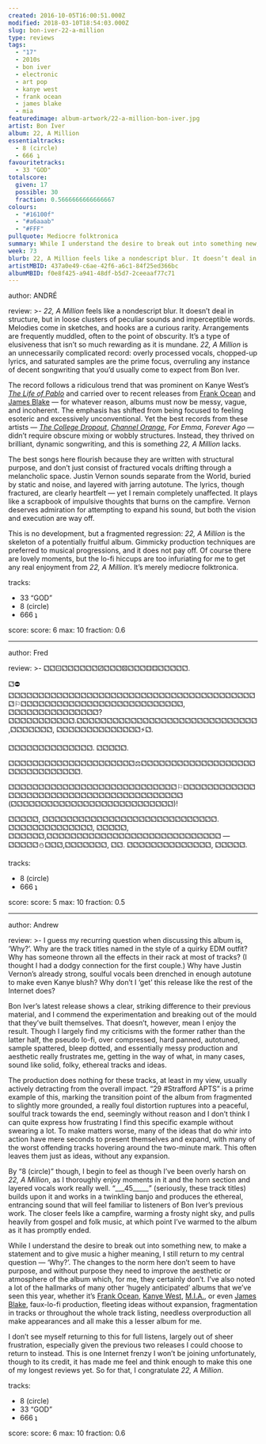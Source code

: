 ```yaml
---
created: 2016-10-05T16:00:51.000Z
modified: 2018-03-10T18:54:03.000Z
slug: bon-iver-22-a-million
type: reviews
tags:
  - "17"
  - 2010s
  - bon iver
  - electronic
  - art pop
  - kanye west
  - frank ocean
  - james blake
  - mia
featuredimage: album-artwork/22-a-million-bon-iver.jpg
artist: Bon Iver
album: 22, A Million
essentialtracks:
  - 8 (circle)
  - 666 ʇ
favouritetracks:
  - 33 "GOD"
totalscore:
  given: 17
  possible: 30
  fraction: 0.5666666666666667
colours:
  - "#16100f"
  - "#a6aaab"
  - "#FFF"
pullquote: Mediocre folktronica
summary: While I understand the desire to break out into something new, I still return to my central question — 'Why?'. The changes to the norm here don’t seem to have purpose, and without purpose they need to improve the aesthetic or atmosphere of the album which, for me, they certainly don’t.
week: 73
blurb: 22, A Million feels like a nondescript blur. It doesn’t deal in structure, but in loose clusters of peculiar sounds and imperceptible words. It's a pretentious mess.
artistMBID: 437a0e49-c6ae-42f6-a6c1-84f25ed366bc
albumMBID: f0e8f425-a941-48df-b5d7-2ceeaaf77c71
---
```

author: ANDRÉ

review: >-
  *22, A Million* feels like a nondescript blur. It doesn’t deal in structure, but in loose clusters of peculiar sounds and imperceptible words. Melodies come in sketches, and hooks are a curious rarity. Arrangements are frequently muddled, often to the point of obscurity. It’s a type of elusiveness that isn’t so much rewarding as it is mundane. *22, A Million* is an unnecessarily complicated record: overly processed vocals, chopped-up lyrics, and saturated samples are the prime focus, overruling any instance of decent songwriting that you’d usually come to expect from Bon Iver. 
  
  The record follows a ridiculous trend that was prominent on Kanye West’s [*The Life of Pablo*](/reviews/kanye-west-the-life-of-pablo/) and carried over to recent releases from [Frank Ocean](/reviews/frank-ocean-blond/) and [James Blake](/reviews/james-blake-the-colour-in-anything/) — for whatever reason, albums must now be messy, vague, and incoherent. The emphasis has shifted from being focused to feeling esoteric and excessively unconventional. Yet the best records from these artists — [*The College Dropout*](/reviews/kanye-west-the-college-dropout/), [*Channel Orange*](/reviews/frank-ocean-channel-orange/), *For Emma*, *Forever Ago* — didn’t require obscure mixing or wobbly structures. Instead, they thrived on brilliant, dynamic songwriting, and this is something *22, A Million* lacks. 
  
  The best songs here flourish because they are written with structural purpose, and don’t just consist of fractured vocals drifting through a melancholic space. Justin Vernon sounds separate from the World, buried by static and noise, and layered with jarring autotune. The lyrics, though fractured, are clearly heartfelt — yet I remain completely unaffected. It plays like a scrapbook of impulsive thoughts that burns on the campfire. Vernon deserves admiration for attempting to expand his sound, but both the vision and execution are way off. 
  
  This is no development, but a fragmented regression: *22, A Million* is the skeleton of a potentially fruitful album. Gimmicky production techniques are preferred to musical progressions, and it does not pay off. Of course there are lovely moments, but the lo-fi hiccups are too infuriating for me to get any real enjoyment from *22, A Million*. It’s merely mediocre folktronica.

tracks:
  - 33 “GOD”
  - ­8 (circle)
  - ­666 ʇ

score:
  score: 6
  max: 10
  fraction: 0.6

---
author: Fred

review: >-
  &#9857;&#9857;&#9856;&#9857;&#9857;&#9857;&#9857;&#9857;&#9857;&#9858;&#9857;&#9857;&#9857;&#9860;&#9857;&#9857;&#9857;&#9859;&#9859;&#9857;&#9857;&#9857;&#9857;&#9857;.

  &#9857;&#9940;&#9857;&#9857;&#9857;&#9857;&#9857;&#9857;&#9857;&#9857;&#9857;&#9857;&#9857;&#9857;&#9857;&#9857;&#9857;&#9857;&#9857;&#9857;&#9857;&#9857;&#9857;&#9857;&#9857;&#9857;&#9857;&#9857;&#9857;&#9857;&#9857;&#9857;&#9857;&#9857;&#9857;&#9857;&#9857;&#9857;&#9857;&#9857;&#9857;&#9857;&#9857;&#9857;&#9872;&#9857;&#9857;&#9857;&#9857;&#9857;&#9857;&#9857;&#9857;&#9857;&#9857;&#9857;&#9857;&#9857;&#9857;&#9857;&#9857;&#9857;&#9857;&#9857;&#9857;&#9857;&#9857;&#9857;&#9857;&#9857;&#9857;&#9857;, &#9857;&#9857;&#9857;&#9857;&#9857;&#9857;&#9857;&#9857;&#9857;&#9857;&#9857;&#9857;&#9857;&#9857;&#9857;? &#9857;&#9857;&#9857;&#9857;&#9857;&#9857;&#9857;&#9857;&#9857;&#9857;&#9857;.&#9857;&#9857;&#9857;&#9857;&#9857;&#9857;&#9857;&#9857;&#9857;&#9857;&#9857;&#9857;&#9857;&#9857;&#9857;&#9857;&#9857;&#9857;&#9857;&#9857;&#9857;&#9857;&#9857;&#9857;&#9857;&#9857;&#9857;&#9857;&#9857;&#9857;,&#9857;&#9857;&#9857;&#9857;&#9857;&#9857;&#9857;, &#9857;&#9857;&#9857;&#9857;&#9857;&#9857;&#9857;&#9857;&#9857;&#9857;&#9857;&#9857;&#9857;&#9857;&#9889;&#9857;.

  &#9857;&#9857;&#9857;&#9857;&#9857;&#9857;&#9857;&#9857;&#9857;&#9857;&#9857;&#9857;&#9857;&#9857;. &#9857;&#9857;&#9857;&#9857;&#9857;.

  &#9857;&#9857;&#9857;&#9857;&#9857;&#9857;&#9857;&#9857;&#9857;&#9857;&#9857;&#9857;&#9857;&#9857;&#9857;&#9857;&#9857;&#9857;&#9857;&#9857;&#9857;&#9878;&#9857;&#9857;&#9857;&#9857;&#9857;&#9857;&#9857;&#9857;&#9857;&#9857;&#9857;&#9857;&#9857;&#9857;&#9857;&#9857;&#9857;&#9857;&#9857;&#9857;&#9857;&#9857;&#9857;&#9857;&#9857;&#9857;&#9857;&#9857;&#9857;&#9857;&#9857;.

  &#9857;&#9857;&#9857;&#9857;&#9857;&#9857;&#9857;&#9857;&#9857;&#9857;&#9857;&#9857;&#9857;&#9857;&#9857;&#9857;&#9857;&#9857;&#9857;&#9857;&#9857;&#9857;&#9857;&#9857;&#9857;&#9857;&#9857;&#9857;&#9872;&#9857;&#9857;&#9857;&#9857;&#9857;&#9857;&#9857;&#9857;&#9857;&#9857;&#9857;&#9857;&#9857;&#9857;&#9857;&#9857;&#9857;&#9857;&#9857;&#9857;&#9857;&#9857;&#9857;&#9857;&#9857;&#9857;&#9857;&#9857;&#9857;&#9857;&#9857;&#9857;&#9857;&#9857;&#9857;&#9857;&#9857;&#9857;&#9857;&#9857;&#9857; (&#9857;&#9857;&#9857;&#9857;&#9857;&#9857;&#9857;&#9857;&#9857;&#9857;&#9857;&#9857;&#9857;&#9857;&#9857;&#9857;&#9857;&#9857;&#9857;&#9857;&#9857;&#9857;&#9857;&#9857;&#9857;&#9857;&#9857;)!

  &#9857;&#9857;&#9857;&#9857;&#9857;, &#9857;&#9857;&#9857;&#9857;&#9857;&#9857;&#9857;&#9857;&#9857;&#9857;&#9857;&#9857;&#9857;&#9857;&#9857;&#9857;&#9857;&#9857;&#9857;&#9857;&#9857;&#9857;&#9857;&#9857;&#9857;&#9857;&#9857;&#9857;&#9857;. &#9857;&#9857;&#9857;&#9857;&#9857;&#9857;&#9857;&#9857;&#9857;&#9857;&#9857;&#9857;&#9857;&#9857;, &#9857;&#9857;&#9857;&#9857;&#9857;, &#9857;&#9857;&#9857;&#9857;&#9857;&#9857;,&#9857;&#9857;&#9857;&#9857;&#9857;&#9857;&#9857;&#9857;&#9857;&#9857;&#9857;&#9857;&#9857;&#9857;&#9857;&#9857;&#9857;&#9857;&#9857;&#9857;&#9857;&#9857;&#9857;&#9857;&#9857;&#9857;&#9857;&#9857;&#9857; — &#9857;&#9857;&#9857;&#9857;&#9857;&#9924;&#9857;&#9857;&#9857;,&#9857;&#9857;&#9857;&#9857;&#9857;&#9857;&#9857;, &#9857;&#9857;. &#9857;&#9857;&#9857;&#9857;&#9857;&#9857;&#9857;&#9857;&#9857;&#9857;&#9857;&#9857;&#9857;&#9857;, &#9857;&#9857;&#9857;&#9857;&#9857;.

tracks:
  - 8 (circle)
  - ­666 ʇ

score:
  score: 5
  max: 10
  fraction: 0.5

---
author: Andrew

review: >-
  I guess my recurring question when discussing this album is, ‘Why?’. Why are the track titles named in the style of a quirky EDM outfit? Why has someone thrown all the effects in their rack at most of tracks? (I thought I had a dodgy connection for the first couple.) Why have Justin Vernon’s already strong, soulful vocals been drenched in enough autotune to make even Kanye blush? Why don’t I ‘get’ this release like the rest of the Internet does? 
  
  Bon Iver’s latest release shows a clear, striking difference to their previous material, and I commend the experimentation and breaking out of the mould that they’ve built themselves. That doesn’t, however, mean I enjoy the result. Though I largely find my criticisms with the former rather than the latter half, the pseudo lo-fi, over compressed, hard panned, autotuned, sample spattered, bleep dotted, and essentially messy production and aesthetic really frustrates me, getting in the way of what, in many cases, sound like solid, folky, ethereal tracks and ideas. 
  
  The production does nothing for these tracks, at least in my view, usually actively detracting from the overall impact. “29 #Strafford APTS” is a prime example of this, marking the transition point of the album from fragmented to slightly more grounded, a really foul distortion ruptures into a peaceful, soulful track towards the end, seemingly without reason and I don’t think I can quite express how frustrating I find this specific example without swearing a lot. To make matters worse, many of the ideas that do whir into action have mere seconds to present themselves and expand, with many of the worst offending tracks hovering around the two-minute mark. This often leaves them just as ideas, without any expansion.

  By “8 (circle)” though, I begin to feel as though I’ve been overly harsh on *22, A Million*, as I thoroughly enjoy moments in it and the horn section and layered vocals work really well. “\_\_\_45\_\_\_\_\_” (seriously, these track titles) builds upon it and works in a twinkling banjo and produces the ethereal, entrancing sound that will feel familiar to listeners of Bon Iver’s previous work. The closer feels like a campfire, warming a frosty night sky, and pulls heavily from gospel and folk music, at which point I’ve warmed to the album as it has promptly ended. 
  
  While I understand the desire to break out into something new, to make a statement and to give music a higher meaning, I still return to my central question — ‘Why?’. The changes to the norm here don’t seem to have purpose, and without purpose they need to improve the aesthetic or atmosphere of the album which, for me, they certainly don’t. I’ve also noted a lot of the hallmarks of many other ‘hugely anticipated’ albums that we’ve seen this year, whether it’s [Frank Ocean](/reviews/frank-ocean-blond/), [Kanye West](/reviews/kanye-west-the-life-of-pablo/), [M.I.A.](/reviews/mia-aim/>), or even [James Blake](/reviews/james-blake-the-colour-in-anything/), faux-lo-fi production, fleeting ideas without expansion, fragmentation in tracks or throughout the whole track listing, needless overproduction all make appearances and all make this a lesser album for me. 
  
  I don’t see myself returning to this for full listens, largely out of sheer frustration, especially given the previous two releases I could choose to return to instead. This is one Internet frenzy I won’t be joining unfortunately, though to its credit, it has made me feel and think enough to make this one of my longest reviews yet. So for that, I congratulate *22, A Million*.

tracks:
  - 8 (circle)
  - ­33 “GOD”
  - ­666 ʇ
  
score:
  score: 6
  max: 10
  fraction: 0.6
